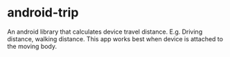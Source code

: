 # android-trip
An android library that calculates device travel distance. E.g. Driving distance, walking distance. This app works best when device is attached to the moving body.
